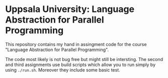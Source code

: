 # Uppsala University: Language Abstraction for Parallel Programming

This repository contains my hand in assingment code for the course "Language Abstraction for Parallel Programming".

The code most likely is not bug free but might still be intersting.
The second and third assignments use build scripts which allow you to run simply by using `./run.sh`.
Moreover they include some basic test.

